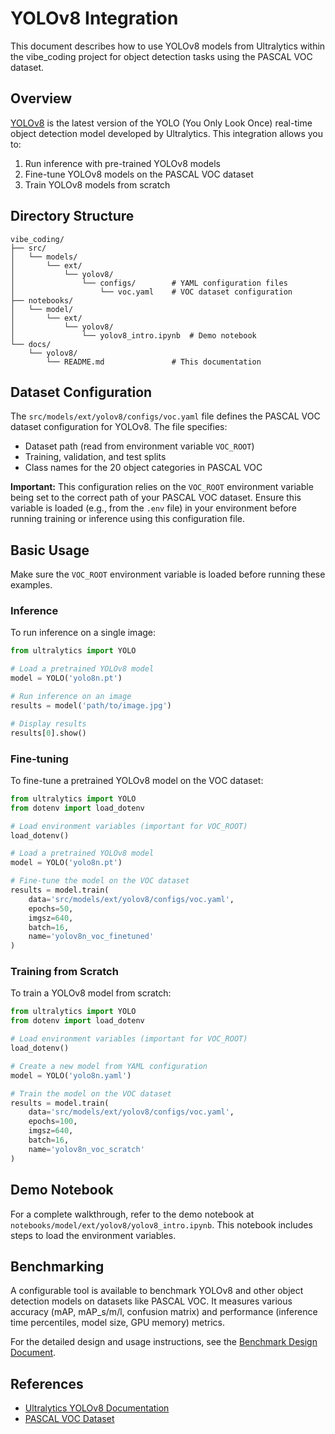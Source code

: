 # YOLOv8 Integration

This document describes how to use YOLOv8 models from Ultralytics within the vibe_coding project for object detection tasks using the PASCAL VOC dataset.

## Overview

[YOLOv8](https://github.com/ultralytics/ultralytics) is the latest version of the YOLO (You Only Look Once) real-time object detection model developed by Ultralytics. This integration allows you to:

1. Run inference with pre-trained YOLOv8 models
2. Fine-tune YOLOv8 models on the PASCAL VOC dataset
3. Train YOLOv8 models from scratch

## Directory Structure

```
vibe_coding/
├── src/
│   └── models/
│       └── ext/
│           └── yolov8/
│               └── configs/        # YAML configuration files
│                   └── voc.yaml    # VOC dataset configuration
├── notebooks/
│   └── model/
│       └── ext/
│           └── yolov8/
│               └── yolov8_intro.ipynb  # Demo notebook
└── docs/
    └── yolov8/
        └── README.md               # This documentation
```

## Dataset Configuration

The `src/models/ext/yolov8/configs/voc.yaml` file defines the PASCAL VOC dataset configuration for YOLOv8. The file specifies:

- Dataset path (read from environment variable `VOC_ROOT`)
- Training, validation, and test splits
- Class names for the 20 object categories in PASCAL VOC

**Important:** This configuration relies on the `VOC_ROOT` environment variable being set to the correct path of your PASCAL VOC dataset. Ensure this variable is loaded (e.g., from the `.env` file) in your environment before running training or inference using this configuration file.

## Basic Usage

Make sure the `VOC_ROOT` environment variable is loaded before running these examples.

### Inference

To run inference on a single image:

```python
from ultralytics import YOLO

# Load a pretrained YOLOv8 model
model = YOLO('yolo8n.pt')

# Run inference on an image
results = model('path/to/image.jpg')

# Display results
results[0].show()
```

### Fine-tuning

To fine-tune a pretrained YOLOv8 model on the VOC dataset:

```python
from ultralytics import YOLO
from dotenv import load_dotenv

# Load environment variables (important for VOC_ROOT)
load_dotenv()

# Load a pretrained YOLOv8 model
model = YOLO('yolo8n.pt')

# Fine-tune the model on the VOC dataset
results = model.train(
    data='src/models/ext/yolov8/configs/voc.yaml',
    epochs=50,
    imgsz=640,
    batch=16,
    name='yolov8n_voc_finetuned'
)
```

### Training from Scratch

To train a YOLOv8 model from scratch:

```python
from ultralytics import YOLO
from dotenv import load_dotenv

# Load environment variables (important for VOC_ROOT)
load_dotenv()

# Create a new model from YAML configuration
model = YOLO('yolo8n.yaml')

# Train the model on the VOC dataset
results = model.train(
    data='src/models/ext/yolov8/configs/voc.yaml',
    epochs=100,
    imgsz=640,
    batch=16,
    name='yolov8n_voc_scratch'
)
```

## Demo Notebook

For a complete walkthrough, refer to the demo notebook at `notebooks/model/ext/yolov8/yolov8_intro.ipynb`. This notebook includes steps to load the environment variables.

## Benchmarking

A configurable tool is available to benchmark YOLOv8 and other object detection models on datasets like PASCAL VOC. It measures various accuracy (mAP, mAP_s/m/l, confusion matrix) and performance (inference time percentiles, model size, GPU memory) metrics.

For the detailed design and usage instructions, see the [Benchmark Design Document](./benchmark_design.md).

## References

- [Ultralytics YOLOv8 Documentation](https://docs.ultralytics.com/)
- [PASCAL VOC Dataset](http://host.robots.ox.ac.uk/pascal/VOC/)
